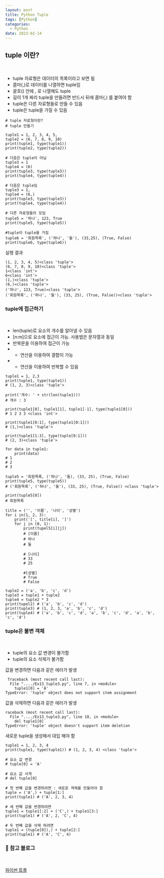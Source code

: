 ```yaml
---
layout: post
title: Python Tuple
tags: [Python]
categories:
  - Python
date: 2023-02-14
---
```


## tuple 이란?

<br>

- tuple 자료형은 데이터의 목록이라고 보면 됨
- 콤마(,)로 데이터를 나열하면 tuple임
- 괄호() 안에 , 로 나열해도 tuple
- 길이 1개 짜리 tuple을 만들려면 반드시 뒤에 콤마(,) 를 붙여야 함
- tuple은 다른 자료형들로 만들 수 있음
- tuple은 tuple을 가질 수 있음

```
# tuple 자료형이란?
# tuple 만들기

tuple1 = 1, 2, 3, 4, 5,
tuple2 = (6, 7, 8, 9, 10)
print(tuple1, type(tuple1))
print(tuple2, type(tuple2))

# 다음은 tuple이 아님
tuple3 = 1
tuple4 = (6)
print(tuple3, type(tuple3))
print(tuple4, type(tuple4))

# 다음은 tuple임
tuple3 = 1,
tuple4 = (6,)
print(tuple3, type(tuple3))
print(tuple4, type(tuple4))

# 다른 자료형들의 모임
tuple5 = '하나', 123, True
print(tuple5, type(tuple5))

#tuple이 tuple을 가짐
tuple6 = '회원목록', ('하나', '둘'), (33,25), (True, False)
print(tuple6, type(tuple6))
```

실행 결과

```
(1, 2, 3, 4, 5)<class 'tuple'>
(6, 7, 8, 9, 10)<class 'tuple'>
1<class 'int'>
6<class 'int'>
(1,)<class 'tuple'>
(6,)<class 'tuple'>
('하나', 123, True)<class 'tuple'>
('회원목록', ('하나', '둘'), (33, 25), (True, False))<class 'tuple'>
```

### tuple에 접근하기

<br>

- len(tuple)로 요소의 개수를 알아낼 수 있음
- [n:m]으로 요소에 접근이 가능. 사용법은 문자열과 동일
- 반복문을 이용하여 접근이 가능
- - 연산을 이용하여 결합이 가능
- - 연산을 이용하여 반복할 수 있음

```
tuple1 = 1, 2,3
print(tuple1, type(tuple1))
# (1, 2, 3)<class 'tuple'>

print('개수: ' + str(len(tuple1)))
# 개수 : 3

print(tuple1[0], tuple1[1], tuple1[-1], type(tuple1[0]))
# 1 2 3 3 <class 'int'>

print(tuple1[0:1], type(tuple1[0:1]))
# (1,)<class 'tuple'>

print(tuple1[1:3], type(tuple[0:1]))
# (2, 3)<class 'tuple'>

for data in tuple1:
    print(data)
# 1
# 2
# 3

tuple5 = '회원목록, ('하나', '둘), (33, 25), (True, False)
print(tuple5, type(tuple5))
# ('회원목록', ('하나', '둘'), (33, 25), (True, False)) <class 'tuple'>

print(tuple5[0])
# 회원목록

title = ('', '이름', '나이', '성별')
for i in(1, 2, 3):
    print('[', title[i], ']')
    for j in (0, 1):
        print(tupel5[i][j])
        # [이름]
        # 하나
        # 둘

        # [나이]
        # 33
        # 25

        #[성별]
        # True
        # False

tuple2 = ('a', 'b', 'c', 'd')
tuple3 = tuple1 + tuple2
tuple4 = tuple2 * 3
print(tupel2) # ('a', 'b', 'c', 'd')
print(tuple3) # (1, 2, 3, 'a', 'b', 'c', 'd')
print(tuple4) # ('a', 'b', 'c', 'd', 'a', 'b', 'c', 'd', 'a', 'b', 'c', 'd')
```

### tuple은 불변 객체

<br>

- tuple의 요소 값 변경이 불가함
- tuple의 요소 삭제가 불가함

값을 변경하면 다음과 같은 에러가 발생

```
 Traceback (most recent call last):
  File "..../Ex13_tuple3.py", line 7, in <module>
    tuple1[0] = 'A'
TypeError: 'tuple' object does not support item assignment
```

값을 삭제하면 다음과 같은 에러가 발생

```
raceback (most recent call last):
  File "..../Ex13_tuple3.py", line 10, in <module>
    del tuple1[0]
TypeError: 'tuple' object doesn't support item deletion
```

새로운 tuple을 생성해서 대입 해야 함

```
tuple1 = 1, 2, 3, 4
print(tuple1, type(tuple1)) # (1, 2, 3, 4) <class 'tuple'>

# 요소 값 변경
# tuple[0] = 'A'

# 요소 값 사게
# del tuple[0]

# 첫 번째 값을 변경하려면 : 새로운 객체를 만들어야 함
tuple = ('A',) + tuple[1:]
print(tuple1) # ('A', 2, 3, 4)

# 세 번째 값을 변경하려면
tuple1 = tuple1[:2] + ('C',) + tuple1[3:]
print(tuple1) # ('A', 2, 'C', 4)

# 두 번째 값을 삭제 하려면
tuple1 = (tuple[0]),) + tuple[2:]
print(tuple1) # ('A', 'C', 4)
```

### 📌 참고 블로그

<br>

[파이썬 튜플](https://wikidocs.net/20624)
